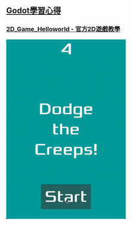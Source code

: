 ## [Godot學習心得](https://godotengine.org/)

### [2D_Game_Helloworld - 官方2D遊戲教學](https://docs.godotengine.org/en/stable/getting_started/first_2d_game/)
![](./_GIF_/2D_Game_Helloworld.gif)